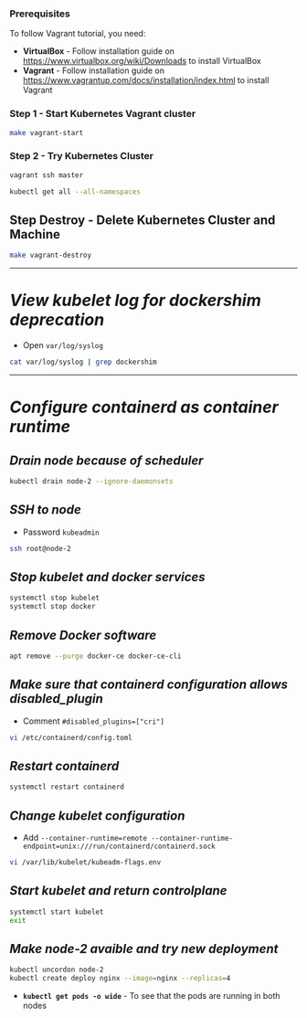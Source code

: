 ### Prerequisites

To follow Vagrant tutorial, you need:
- **VirtualBox** - Follow installation guide on https://www.virtualbox.org/wiki/Downloads to install VirtualBox
- **Vagrant** - Follow installation guide on https://www.vagrantup.com/docs/installation/index.html to install Vagrant

### Step 1 - Start Kubernetes Vagrant cluster

```bash
make vagrant-start
```

### Step 2 - Try Kubernetes Cluster

```bash
vagrant ssh master
```
```bash
kubectl get all --all-namespaces
```
## Step Destroy - Delete Kubernetes Cluster and Machine

```bash
make vagrant-destroy
```
---
# ***View kubelet log for dockershim deprecation***
- Open `var/log/syslog`
```bash
cat var/log/syslog | grep dockershim 
```
---
# ***Configure containerd as container runtime***

## ***Drain node because of scheduler***
```bash
kubectl drain node-2 --ignore-daemonsets
```
## ***SSH to node***
- Password `kubeadmin`
```bash
ssh root@node-2
```
## ***Stop kubelet and docker services***
```bash
systemctl stop kubelet
systemctl stop docker
```
## ***Remove Docker software***
```bash
apt remove --purge docker-ce docker-ce-cli
```
## ***Make sure that containerd configuration allows disabled_plugin***
- Comment `#disabled_plugins=["cri"]`
```bash
vi /etc/containerd/config.toml 
```
## ***Restart containerd***
```bash
systemctl restart containerd
```
## ***Change kubelet configuration***
- Add `--container-runtime=remote --container-runtime-endpoint=unix:///run/containerd/containerd.sock`
```bash
vi /var/lib/kubelet/kubeadm-flags.env
```
## ***Start kubelet and return controlplane***
```bash
systemctl start kubelet
exit
```
## ***Make node-2 avaible and try new deployment***
```bash
kubectl uncordon node-2
kubectl create deploy nginx --image=nginx --replicas=4
```
- **`kubectl get pods -o wide`** - To see that the pods are running in both nodes